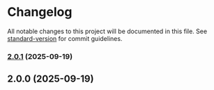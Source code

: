 # Changelog

All notable changes to this project will be documented in this file. See [standard-version](https://github.com/conventional-changelog/standard-version) for commit guidelines.

### [2.0.1](https://github.com/Horus-Turboss-Finance/discord-bot/compare/v2.0.0...v2.0.1) (2025-09-19)

## 2.0.0 (2025-09-19)
